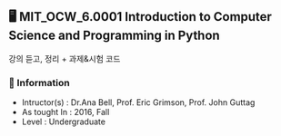 ## 🖥️ MIT_OCW_6.0001 Introduction to Computer Science and Programming in Python
강의 듣고, 정리 + 과제&시험 코드 
### 🤙 Information
* Intructor(s) : Dr.Ana Bell, Prof. Eric Grimson, Prof. John Guttag
* As tought In : 2016, Fall
* Level : Undergraduate

